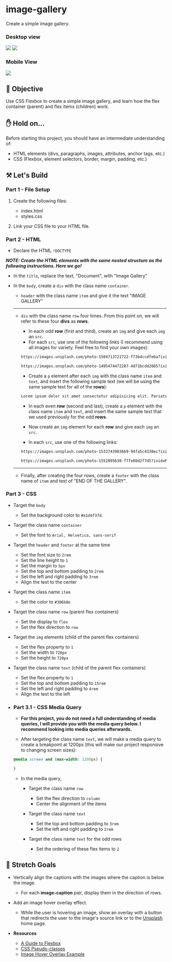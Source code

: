 # image-gallery

Create a simple image gallery.

### Desktop view

![](images/image-gallery-header.png)
![](images/image-gallery-footer.png)

### Mobile View

![](images/image-gallery-mobile.png)

## 🎯 Objective

Use CSS Flexbox to create a simple image gallery, and learn how the flex container (parent) and flex items (children) work.

## ✋ Hold on...

Before starting this project, you should have an intermediate understanding of:

- HTML elements (divs, paragraphs, images, attributes, anchor tags, etc.)
- CSS (Flexbox, element selectors, border, margin, padding, etc.)

## ⚒️ Let's Build

### Part 1 - File Setup

1. Create the following files:

   - index.html
   - styles.css

2. Link your CSS file to your HTML file.

### Part 2 - HTML

- Declare the HTML `!DOCTYPE`

_**NOTE: Create the HTML elements with the same nested structure as the following instructions. Here we go!**_

- In the `title`, replace the text, "Document", with "Image Gallery"

- In the `body`, create a `div` with the class name `container`.

  - `header` with the class name `item` and give it the text "IMAGE GALLERY"

  ***

  - `div` with the class name `row` four times. From this point on, we will refer to these four **divs** as **rows**.

    - In each odd **row** (first and third), create an `img` and give each `img` an `src`.
    - For each `src`, use one of the following links (I recommend using all images for variety. Feel free to find your own images):

    ```HTML
    https://images.unsplash.com/photo-1504713721722-f73b4ccdfe6a?ixid=MXwxMjA3fDB8MHxzZWFyY2h8MTJ8fHBhbmRhfGVufDB8fDB8&ixlib=rb-1.2.1&auto=format&fit=crop&w=800&q=60

    https://images.unsplash.com/photo-1495474472287-4d71bcdd2085?ixid=MXwxMjA3fDB8MHxzZWFyY2h8Mnx8Y29mZmVlfGVufDB8fDB8&ixlib=rb-1.2.1&auto=format&fit=crop&w=800&q=60
    ```

    - Create a `p` element after each `img` with the class name `item` and `text`, and insert the following sample text (we will be using the same sample text for all of the **rows**):

    ```HTML
    Lorem ipsum dolor sit amet consectetur adipisicing elit. Pariatur, quo enim exercitationem tempore minima soluta ullam voluptates quam animi vel dignissimos, accusantium ut commodi aliquam inventore delectus doloribus adipisci minus quasi nulla nam illum unde hic. Nobis temporibus, cumque praesentium itaque aperiam aut repellendus enim nisi quam ut. Reiciendis, unde?
    ```

    - In each even **row** (second and last), create a `p` element with the class name `item` and `text`, and insert the same sample text that we used previously for the odd **rows**.

    - Now create an `img` element for each **row** and give each `img` an `src`.

    - In each `src`, use one of the following links:

    ```HTML
    https://images.unsplash.com/photo-1533743983669-94fa5c4338ec?ixid=MXwxMjA3fDB8MHxzZWFyY2h8N3x8Y2F0fGVufDB8fDB8&ixlib=rb-1.2.1&auto=format&fit=crop&w=800&q=60

    https://images.unsplash.com/photo-1552895638-f7fe08d2f7d5?ixid=MXwxMjA3fDB8MHxzZWFyY2h8Nzd8fG1jZG9uYWxkJ3N8ZW58MHx8MHw%3D&ixlib=rb-1.2.1&auto=format&fit=crop&w=800&q=60
    ```

  ***

  - Finally, after creating the four rows, create a `footer` with the class name of `item` and text of "END OF THE GALLERY".

### Part 3 - CSS

- Target the `body`

  - Set the background color to `#a1d4f37d`.

- Target the class name `container`

  - Set the font to `Arial, Helvetica, sans-serif`

- Target the `header` and `footer` at the same time

  - Set the font size to `2rem`
  - Set the line height to `1`
  - Set the margin to `5px`
  - Set the top and bottom padding to `2rem`
  - Set the left and right padding to `3rem`
  - Align the text to the center

- Target the class name `item`

  - Set the color to `#306b8e`

- Target the class name `row` (parent flex containers)

  - Set the display to `flex`
  - Set the flex direction to `row`

- Target the `img` elements (child of the parent flex containers)

  - Set the flex property to `1`
  - Set the width to `720px`
  - Set the height to `720px`

- Target the class name `text` (child of the parent flex containers)

  - Set the flex property to `1`
  - Set the top and bottom padding to `15rem`
  - Set the left and right padding to `4rem`
  - Align the text to the left

- ### Part 3.1 - CSS Media Query

  - **For this project, you do not need a full understanding of media queries, I will provide you with the media query below. I recommend looking into media queries afterwards.**

  - After targeting the class name `text`, we will make a media query to create a breakpoint at 1200px (this will make our project responsive to changing screen sizes):

  ```CSS
  @media screen and (max-width: 1200px) {

  }
  ```

  - In the media query,

    - Target the class name `row`

      - Set the flex direction to `column`
      - Center the alignment of the items

    - Target the class name `text`

      - Set the top and bottom padding to `3rem`
      - Set the left and right padding to `2rem`

    - Target the class name `text` for the odd rows
      - Set the ordering of these flex items to `2`

## 🤸 Stretch Goals

- Vertically align the captions with the images where the caption is below the image.

  - For each **image-caption** pair, display them in the direction of rows.

- Add an image hover overlay effect.

  - While the user is hovering an image, show an overlay with a button that redirects the user to the image's source link or to the [Unsplash](https://unsplash.com) home page.

- **Resources**
  - [A Guide to Flexbox](https://css-tricks.com/snippets/css/a-guide-to-flexbox)
  - [CSS Pseudo-classes](https://developer.mozilla.org/en-US/docs/Web/CSS/Pseudo-classes)
  - [Image Hover Overlay Example](https://www.w3schools.com/howto/howto_css_image_overlay.asp)
